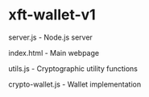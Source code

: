 # xft-wallet-v1

server.js - Node.js server

index.html - Main webpage

utils.js - Cryptographic utility functions

crypto-wallet.js - Wallet implementation